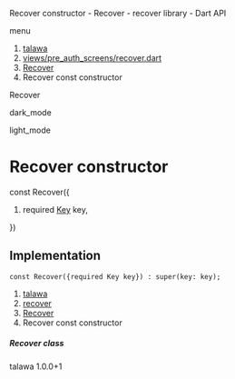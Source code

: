 




Recover constructor - Recover - recover library - Dart API







menu

1. [talawa](../../index.html)
2. [views/pre\_auth\_screens/recover.dart](../../views_pre_auth_screens_recover/views_pre_auth_screens_recover-library.html)
3. [Recover](../../views_pre_auth_screens_recover/Recover-class.html)
4. Recover const constructor

Recover


dark\_mode

light\_mode




# Recover constructor


const
Recover({

1. required [Key](https://api.flutter.dev/flutter/foundation/Key-class.html) key,

})

## Implementation

```
const Recover({required Key key}) : super(key: key);
```

 


1. [talawa](../../index.html)
2. [recover](../../views_pre_auth_screens_recover/views_pre_auth_screens_recover-library.html)
3. [Recover](../../views_pre_auth_screens_recover/Recover-class.html)
4. Recover const constructor

##### Recover class





talawa
1.0.0+1






